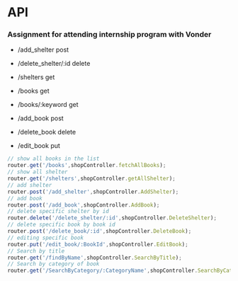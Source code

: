 
# API

### Assignment for attending internship program with Vonder
- /add_shelter post 

- /delete_shelter/:id delete

- /shelters get

- /books get

- /books/:keyword get

- /add_book post

- /delete_book delete

- /edit_book put 


```Javascript
// show all books in the list
router.get('/books',shopController.fetchAllBooks);
// show all shelter
router.get('/shelters',shopController.getAllShelter);
// add shelter
router.post('/add_shelter',shopController.AddShelter);
// add book
router.post('/add_book',shopController.AddBook);
// delete specific shelter by id
router.delete('/delete_shelter/:id',shopController.DeleteShelter);
// delete specific book by book id
router.post('/delete_book/:id',shopController.DeleteBook);
// editing specific book
router.put('/edit_book/:BookId',shopController.EditBook);
// Search by title
router.get('/findByName',shopController.SearchByTitle);
// Search by category of book
router.get('/SearchByCategory/:CategoryName',shopController.SearchByCategory);




```

